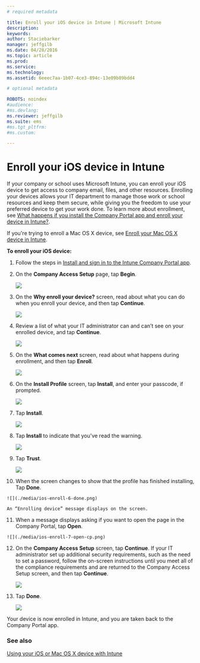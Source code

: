 ```yaml
---
# required metadata

title: Enroll your iOS device in Intune | Microsoft Intune
description:
keywords:
author: Staciebarker
manager: jeffgilb
ms.date: 04/28/2016
ms.topic: article
ms.prod:
ms.service:
ms.technology:
ms.assetid: 6eeec7aa-1b07-4ce3-894c-13e09b89bdd4

# optional metadata

ROBOTS: noindex
#audience:
#ms.devlang:
ms.reviewer: jeffgilb
ms.suite: ems
#ms.tgt_pltfrm:
#ms.custom:

---
```



# Enroll your iOS device in Intune

If your company or school uses Microsoft Intune, you can enroll your iOS device to get access to company email, files, and other resources. Enrolling your devices allows your IT department to manage those work or school resources and keep them secure, while giving you the freedom to use your preferred device to get your work done. To learn more about enrollment, see [What happens if you install the Company Portal app and enroll your device in Intune?](what-happens-if-you-install-the-company-portal-app-and-enroll-your-device-in-intune-ios.md).

If you're trying to enroll a Mac OS X device, see [Enroll your Mac OS X device in Intune](enroll-your-device-in-intune-mac-os-x.md).


**To enroll your iOS device:**

1.  Follow the steps in [Install and sign in to the Intune Company Portal app](install-and-sign-in-to-the-intune-company-portal-app-ios.md).

2. On the **Company Access Setup** page, tap **Begin**.

	![](./media/ios-enroll-1a-comp-access-setup.png) 

3. On the **Why enroll your device?** screen, read about what you can do when you enroll your device, and then tap **Continue**.

	![](./media/ios-enroll-1b-why-enroll.png) 

4. Review a list of what your IT administrator can and can’t see on your enrolled device, and tap **Continue**.

	![](./media/ios-enroll-1c-we-care-privacy.png) 

5.  On the **What comes next** screen, read about what happens during enrollment, and then tap **Enroll**.

 	![](./media/ios-enroll-1d-what-comes-next.png) 

6.  On the **Install Profile** screen, tap **Install**, and enter your passcode, if prompted.

	![](./media/ios-enroll-2-mgt-profile-install.png) 
  
7.  Tap **Install**.

	![](./media/ios-enroll-3-mgt-profile-install-2.png)    

8.  Tap **Install** to indicate that you've read the warning.

   	![](./media/ios-enroll-4-warning.png) 

9.  Tap **Trust**.

   	![](./media/ios-enroll-5-trust.png) 

10.  When the screen changes to show that the profile has finished installing, Tap **Done**.

 	![](./media/ios-enroll-6-done.png) 

	An “Enrolling device” message displays on the screen.

11.  When a message displays asking if you want to open the page in the Company Portal, tap **Open**.

	![](./media/ios-enroll-7-open-cp.png) 

12. On the **Company Access Setup** screen, tap **Continue**. If your IT administrator set up additional security requirements, such as the need to set a password, follow the on-screen instructions until you meet all of the compliance requirements and are returned to the Company Access Setup screen, and then tap **Continue**.

	![](./media/ios-enroll-8-comp-access-setup-compliance.png) 

13. Tap **Done**. 

	![](./media/ios-enroll-9-comp-access-setup-complete.png) 

Your device is now enrolled in Intune, and you are taken back to the Company Portal app.

	

  

### See also
[Using your iOS or Mac OS X device with Intune](using-your-ios-or-mac-os-x-device-with-intune.md)